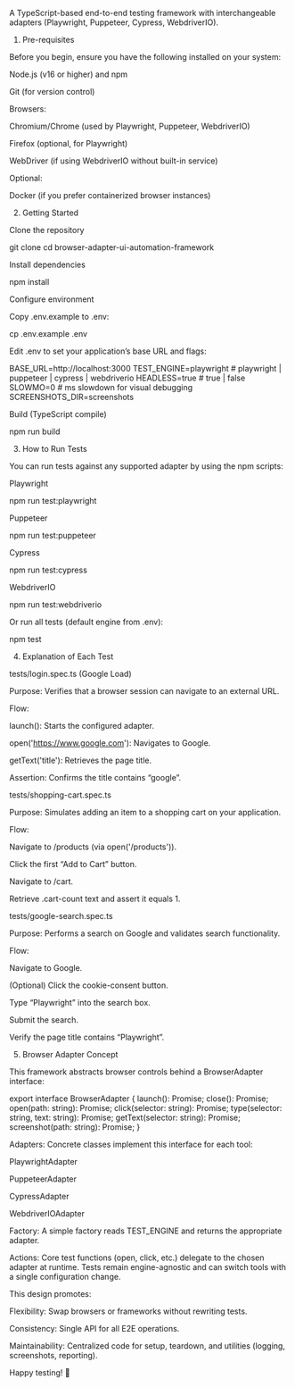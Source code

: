 A TypeScript-based end-to-end testing framework with interchangeable adapters (Playwright, Puppeteer, Cypress, WebdriverIO).

1) Pre-requisites

Before you begin, ensure you have the following installed on your system:

Node.js (v16 or higher) and npm

Git (for version control)

Browsers:

Chromium/Chrome (used by Playwright, Puppeteer, WebdriverIO)

Firefox (optional, for Playwright)

WebDriver (if using WebdriverIO without built-in service)

Optional:

Docker (if you prefer containerized browser instances)

2) Getting Started

Clone the repository

git clone <your-repo-url>
cd browser-adapter-ui-automation-framework

Install dependencies

npm install

Configure environment

Copy .env.example to .env:

cp .env.example .env

Edit .env to set your application’s base URL and flags:

BASE_URL=http://localhost:3000
TEST_ENGINE=playwright   # playwright | puppeteer | cypress | webdriverio
HEADLESS=true            # true | false
SLOWMO=0                 # ms slowdown for visual debugging
SCREENSHOTS_DIR=screenshots

Build (TypeScript compile)

npm run build

3) How to Run Tests

You can run tests against any supported adapter by using the npm scripts:

Playwright

npm run test:playwright

Puppeteer

npm run test:puppeteer

Cypress

npm run test:cypress

WebdriverIO

npm run test:webdriverio

Or run all tests (default engine from .env):

npm test

4) Explanation of Each Test

tests/login.spec.ts (Google Load)

Purpose: Verifies that a browser session can navigate to an external URL.

Flow:

launch(): Starts the configured adapter.

open('https://www.google.com'): Navigates to Google.

getText('title'): Retrieves the page title.

Assertion: Confirms the title contains “google”.

tests/shopping-cart.spec.ts

Purpose: Simulates adding an item to a shopping cart on your application.

Flow:

Navigate to /products (via open('/products')).

Click the first “Add to Cart” button.

Navigate to /cart.

Retrieve .cart-count text and assert it equals 1.

tests/google-search.spec.ts

Purpose: Performs a search on Google and validates search functionality.

Flow:

Navigate to Google.

(Optional) Click the cookie-consent button.

Type “Playwright” into the search box.

Submit the search.

Verify the page title contains “Playwright”.

5) Browser Adapter Concept

This framework abstracts browser controls behind a BrowserAdapter interface:

export interface BrowserAdapter {
  launch(): Promise<void>;
  close(): Promise<void>;
  open(path: string): Promise<void>;
  click(selector: string): Promise<void>;
  type(selector: string, text: string): Promise<void>;
  getText(selector: string): Promise<string>;
  screenshot(path: string): Promise<void>;
}

Adapters: Concrete classes implement this interface for each tool:

PlaywrightAdapter

PuppeteerAdapter

CypressAdapter

WebdriverIOAdapter

Factory: A simple factory reads TEST_ENGINE and returns the appropriate adapter.

Actions: Core test functions (open, click, etc.) delegate to the chosen adapter at runtime. Tests remain engine-agnostic and can switch tools with a single configuration change.

This design promotes:

Flexibility: Swap browsers or frameworks without rewriting tests.

Consistency: Single API for all E2E operations.

Maintainability: Centralized code for setup, teardown, and utilities (logging, screenshots, reporting).

Happy testing! 🎉

